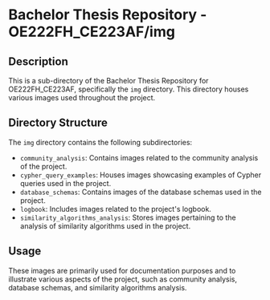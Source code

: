 # Bachelor Thesis Repository - OE222FH_CE223AF/img

## Description

This is a sub-directory of the Bachelor Thesis Repository for OE222FH_CE223AF, specifically the `img` directory. This directory houses various images used throughout the project.

## Directory Structure

The `img` directory contains the following subdirectories:

- `community_analysis`: Contains images related to the community analysis of the project.
- `cypher_query_examples`: Houses images showcasing examples of Cypher queries used in the project.
- `database_schemas`: Contains images of the database schemas used in the project.
- `logbook`: Includes images related to the project's logbook.
- `similarity_algorithms_analysis`: Stores images pertaining to the analysis of similarity algorithms used in the project.

## Usage

These images are primarily used for documentation purposes and to illustrate various aspects of the project, such as community analysis, database schemas, and similarity algorithms analysis.
